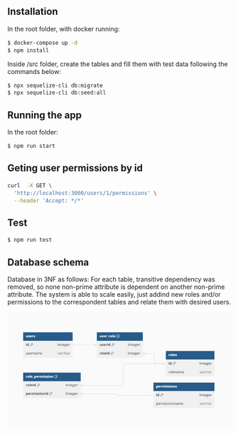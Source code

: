 ## Installation

In the root folder, with docker running:

```bash
$ docker-compose up -d
$ npm install
```

Inside /src folder, create the tables and fill them with test data following the commands below:

```bash
$ npx sequelize-cli db:migrate
$ npx sequelize-cli db:seed:all
```

## Running the app

In the root folder:

```bash
$ npm run start
```

## Geting user permissions by id
```bash
curl  -X GET \
  'http://localhost:3000/users/1/permissions' \
  --header 'Accept: */*'
```

## Test

```bash
$ npm run test
```

## Database schema

Database in 3NF as follows:
For each table, transitive dependency was removed, so none non-prime attribute is dependent on another non-prime attribute.
The system is able to scale easily, just addind new roles and/or permissions to the correspondent tables and relate them with desired users.

![Database Schema](schema.png)
